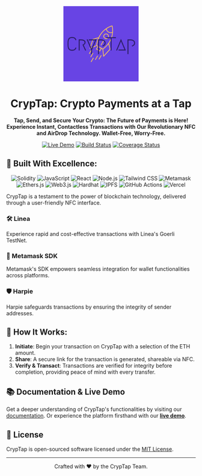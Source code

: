 <div align="center">

<img src="CrypTapLogoFinal.png" alt="CrypTap Logo" width="200"/>

#  CrypTap: Crypto Payments at a Tap 

**Tap, Send, and Secure Your Crypto: The Future of Payments is Here! Experience Instant, Contactless Transactions with Our Revolutionary NFC and AirDrop Technology. Wallet-Free, Worry-Free.**

[![Live Demo](https://img.shields.io/badge/Live-Demo-brightgreen)](https://ethdenver-smoky.vercel.app/)
[![Build Status](https://img.shields.io/badge/build-passing-brightgreen.svg)]()
[![Coverage Status](https://img.shields.io/badge/coverage-100%25-brightgreen.svg)]()

</div>

## 🌟 Built With Excellence:

<div align="center">

![Solidity](https://img.shields.io/badge/Solidity-363636?logo=solidity&logoColor=white)
![JavaScript](https://img.shields.io/badge/JavaScript-F7DF1E?logo=javascript&logoColor=black)
![React](https://img.shields.io/badge/React-61DAFB?logo=react&logoColor=black)
![Node.js](https://img.shields.io/badge/Node.js-43853D?logo=node.js&logoColor=white)
![Tailwind CSS](https://img.shields.io/badge/Tailwind_CSS-38B2AC?logo=tailwind-css&logoColor=white)
![Metamask](https://img.shields.io/badge/Metamask-FF6B00?logo=metamask&logoColor=white)
![Ethers.js](https://img.shields.io/badge/Ethers.js-3C3C3D?logo=ethers&logoColor=white)
![Web3.js](https://img.shields.io/badge/Web3.js-F16822?logo=web3.js&logoColor=white)
![Hardhat](https://img.shields.io/badge/Hardhat-FFDB58?logo=hardhat&logoColor=black)
![IPFS](https://img.shields.io/badge/IPFS-65C2CB?logo=ipfs&logoColor=white)
![GitHub Actions](https://img.shields.io/badge/GitHub_Actions-2088FF?logo=github-actions&logoColor=white)
![Vercel](https://img.shields.io/badge/Vercel-000000?logo=vercel&logoColor=white)

</div>

CrypTap is a testament to the power of blockchain technology, delivered through a user-friendly NFC interface.

### 🛠 Linea
Experience rapid and cost-effective transactions with Linea's Goerli TestNet.

### 🔐 Metamask SDK
Metamask's SDK empowers seamless integration for wallet functionalities across platforms.

### 🛡 Harpie
Harpie safeguards transactions by ensuring the integrity of sender addresses.

## 🚀 How It Works:

1. **Initiate**: Begin your transaction on CrypTap with a selection of the ETH amount.
2. **Share**: A secure link for the transaction is generated, shareable via NFC.
3. **Verify & Transact**: Transactions are verified for integrity before completion, providing peace of mind with every transfer.

## 📚 Documentation & Live Demo

Get a deeper understanding of CrypTap's functionalities by visiting our [documentation](https://link_to_your_documentation). Or experience the platform firsthand with our [**live demo**](https://ethdenver-smoky.vercel.app/).

## 📝 License

CrypTap is open-sourced software licensed under the [MIT License](https://opensource.org/licenses/MIT).

---

<div align="center">

Crafted with ❤️ by the CrypTap Team.

</div>
